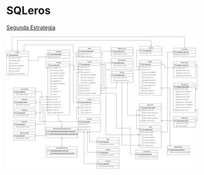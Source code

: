 # SQLeros
[Segunda Estrategia](https://docs.google.com/document/d/1BMOj6FRZ_U0V7nN6IQMm9urdpKX5UOOV8SgKXuFxeNQ/edit?usp=sharing)

![DER](Entrega_2_MIGRACION/DER-GDD-CORRECCION.jpg)
